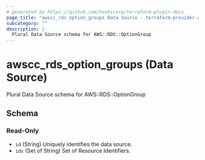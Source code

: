 ```yaml
---
# generated by https://github.com/hashicorp/terraform-plugin-docs
page_title: "awscc_rds_option_groups Data Source - terraform-provider-awscc"
subcategory: ""
description: |-
  Plural Data Source schema for AWS::RDS::OptionGroup
---
```


# awscc_rds_option_groups (Data Source)

Plural Data Source schema for AWS::RDS::OptionGroup



<!-- schema generated by tfplugindocs -->
## Schema

### Read-Only

- `id` (String) Uniquely identifies the data source.
- `ids` (Set of String) Set of Resource Identifiers.
